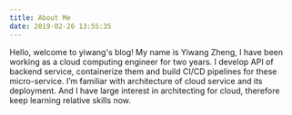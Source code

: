 ```yaml
---
title: About Me
date: 2019-02-26 13:55:35
---
```

Hello, welcome to yiwang's blog! My name is Yiwang Zheng, I have been working as a cloud computing engineer for two years. I develop API of backend service, containerize them and build CI/CD pipelines for these micro-service. I’m familiar with architecture of cloud service and its deployment. And I have large interest in architecting for cloud, therefore keep learning relative skills now.
